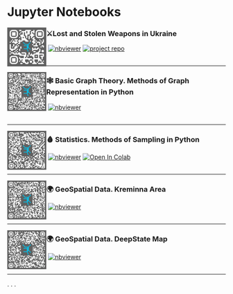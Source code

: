 # **Jupyter Notebooks**

<img align="left" width="90" src="mia-ua-weapons/mia-ua-weapons-notebook-qr.png"/>

### ⚔️Lost and Stolen Weapons in Ukraine

&nbsp;[![nbviewer](https://img.shields.io/badge/nbviewer-IDA_notebook-e87133)](http://bit.ly/3XXuxQr)
[![project repo](https://img.shields.io/badge/github-project_repository-F6F6F6)](https://github.com/cyterat/mia-ua-weapons)
<br></br>

***

<img align="left" width="90" src="graphs/graphs-notebook-qr.png"/>

### 🕸️ Basic Graph Theory. Methods of Graph Representation in Python

&nbsp;[![nbviewer](https://img.shields.io/badge/nbviewer-graphs-e87133)](https://nbviewer.org/github/cyterat/notebooks/blob/6aa737656132a92c7fb5a32f86eadd4bb15efb55/graphs/graphs.ipynb)
<br></br>

***

<img align="left" width="90" src="statistics/sampling-notebook-qr.png"/>

### 🩸 Statistics. Methods of Sampling in Python

&nbsp;[![nbviewer](https://img.shields.io/badge/nbviewer-sampling-e87133)](https://nbviewer.org/github/cyterat/notebooks/blob/main/statistics/sampling.ipynb)
<a target="_blank" href="https://colab.research.google.com/github/cyterat/notebooks/blob/main/statistics/sampling.ipynb">
  <img src="https://colab.research.google.com/assets/colab-badge.svg" alt="Open In Colab"/>
</a>
<br></br>

***

<img align="left" width="90" src="geo-spatial/assets/kreminna/kreminna-ida-notebook-qr.png"/>

### 🌍 GeoSpatial Data. Kreminna Area

&nbsp;[![nbviewer](https://img.shields.io/badge/nbviewer-IDA_notebook-e87133)](https://nbviewer.org/github/cyterat/notebooks/blob/main/geo-spatial/kreminna-ida.ipynb)
<br></br>

***

<img align="left" width="90" src="deepstatemap-data/DeepStateMap_data-qr.png"/>

### 🌍 GeoSpatial Data. DeepState Map

&nbsp;[![nbviewer](https://img.shields.io/badge/nbviewer-IDA_notebook-e87133)](https://nbviewer.org/github/cyterat/notebooks/blob/main/deepstatemap-data/DeepStateMap_data.ipynb)
<br></br>

***
. . .
